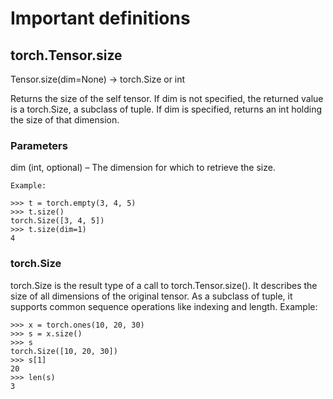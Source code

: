 # Important definitions

## torch.Tensor.size

Tensor.size(dim=None) → torch.Size or int

Returns the size of the self tensor. If dim is not specified, the returned value is a torch.Size, a subclass of tuple. If dim is specified, returns an int holding the size of that dimension.

### Parameters

dim (int, optional) – The dimension for which to retrieve the size.

```
Example:

>>> t = torch.empty(3, 4, 5)
>>> t.size()
torch.Size([3, 4, 5])
>>> t.size(dim=1)
4
```

### torch.Size

torch.Size is the result type of a call to torch.Tensor.size(). It describes the size of all dimensions of the original tensor. As a subclass of tuple, it supports common sequence operations like indexing and length.
Example:

```
>>> x = torch.ones(10, 20, 30)
>>> s = x.size()
>>> s
torch.Size([10, 20, 30])
>>> s[1]
20
>>> len(s)
3
```